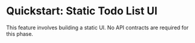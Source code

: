 # Quickstart: Static Todo List UI

This feature involves building a static UI. No API contracts are required for this phase.